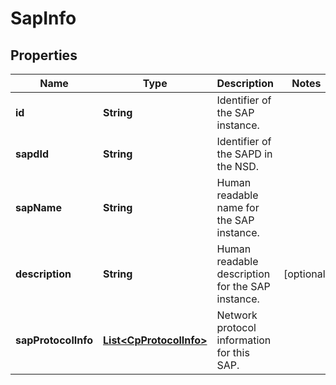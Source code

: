 
# SapInfo

## Properties
Name | Type | Description | Notes
------------ | ------------- | ------------- | -------------
**id** | **String** | Identifier of the SAP instance.  | 
**sapdId** | **String** | Identifier of the SAPD in the NSD.  | 
**sapName** | **String** | Human readable name for the SAP instance.  | 
**description** | **String** | Human readable description for the SAP instance.  |  [optional]
**sapProtocolInfo** | [**List&lt;CpProtocolInfo&gt;**](CpProtocolInfo.md) | Network protocol information for this SAP.  | 



